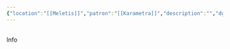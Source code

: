 ```yaml
---
{"location":"[[Meletis]]","patron":"[[Karametra]]","description":"","dg-publish-dm":true,"dg-publish":true,"type":"Lugares","dg-path":"Meletis/Santuario de la Cosecha.md","permalink":"/meletis/santuario-de-la-cosecha/","dgPassFrontmatter":true}
---
```


<p><span><div data-callout-metadata="" data-callout-fold="" data-callout="info" class="callout node-insert-event"><div class="callout-title" dir="auto"><div class="callout-icon"><svg width="16" height="16"></svg></div><div class="callout-title-inner">Info</div></div></div></span></p>